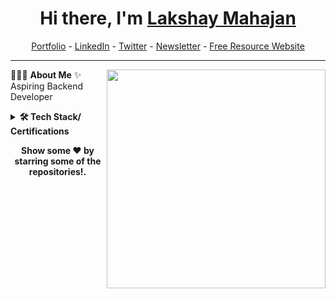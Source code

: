 <h1 align="center"> Hi there, I'm <a href="https://lakshaymahajan.com/">Lakshay Mahajan</a> </h1>

<!--- Adding Header Elements -->
<p align="center">
  <a href="https://lakshaymahajan.com/">Portfolio</a> -
  <a href="https://www.linkedin.com/in/lakshaymahajan25">LinkedIn</a> - 
  <a href="https://x.com/lakshay2224">Twitter</a> -
  <a href="https://www.newsletter.lakshaymahajan.com/">Newsletter</a> -
  <a href="https://resources.lakshaymahajan.com/">Free Resource Website</a>
</p>

-----------------------------------------------------------
👨🏻‍💻 **About Me**<img src="https://raw.githubusercontent.com/sanjay-kv/sanjay-kv/main/Assets/illustration.png" min-width="300px" max-width="300px" width="350px" align="right"> 
✨ Aspiring Backend Developer <br>
<!--- Adding Tech Stack open Section -->

<details>	
 <summary><b>🛠 Tech Stack/ Certifications</b></summary><br>
Languages: <img src="https://img.shields.io/badge/-HTML5-DE5934?logo=HTML5&logoColor=white&style=flat">&nbsp;
<img src="https://img.shields.io/badge/-CSS3-2275B2?logo=CSS3&logoColor=white&style=flat"> &nbsp; <br>
<!-- Frameworks and Libraries: <!--- Frameworks and Libraries goes here -->
Tools and Platforms: <img src="https://img.shields.io/badge/-Git-orange?logo=Git&logoColor=white&style=flat">&nbsp;
<img src="https://img.shields.io/badge/-Visual%20Studio%20Code-25AEF4?logo=visualstudio&logoColor=white&style=flat">&nbsp; <br>
Operating Systems: <img src="https://img.shields.io/badge/-Windows-0F7BCF?logo=Windows&logoColor=white&style=flat">&nbsp;

<!--- ## Certification Badges 🪶  --->
<!--- <div style='display:flex; align-items:center; gap: 10px;' align='center'>
<a href="https://badgr.com/public/assertions/4mL2m9QYQC-al832vETmGw?identity__email=sanjay.kanakkotviswanathan@students.mq.edu.au">
</div>  --->
</details> 


<!--- 2nd Section on GitHub Analytics --->
  <!---<summary><b>⚙️ GitHub Analytics</b></summary> --->
<!--_ <a href="https://github.com/lakshay2425">
   <img height="155em" src="" alt="Lakshay Mahajan github stats" />
    <img height="155em" src="" alt="Lakshay Mahajan github stats" />
<br> -_->
     

<!--- 3rd Section on Recent Projects -->

 <!--- <details> --->	
<!---     <summary><b>📚 Recent Projects/ Activity</b></summary><br>
  ✨ [Twitter Tweets Scrapping and Sentiment Analysis](https://github.com/sanjay-kv/Twitter-Tweet-Analysis)<br>
 --->
    
  <!--START_SECTION:activity-->
<!-- 1. 🎉 Merged PR [#3](https://github.com/sanjay-kv/sanjay-kv/pull/3) in [sanjay-kv/sanjay-kv](https://github.com/sanjay-kv/sanjay-kv)
2. 💪 Opened PR [#3](https://github.com/sanjay-kv/sanjay-kv/pull/3) in [sanjay-kv/sanjay-kv](https://github.com/sanjay-kv/sanjay-kv)
  <!--END_SECTION:activity-->
  <!--- </details> ---> 

<!--- Footer Stats - Adding the Social Media Status count-->
 <!---<p align="left">  </p> --->


<!--
<a href=""><img src="https://img.shields.io/github/followers/sanjay-kv?style=social"></a>
-->
<p align="center">
<b> Show some ❤️ by starring some of the repositories!.</p> </div>
<!--- Footer End -->
<!--- Body End -->
